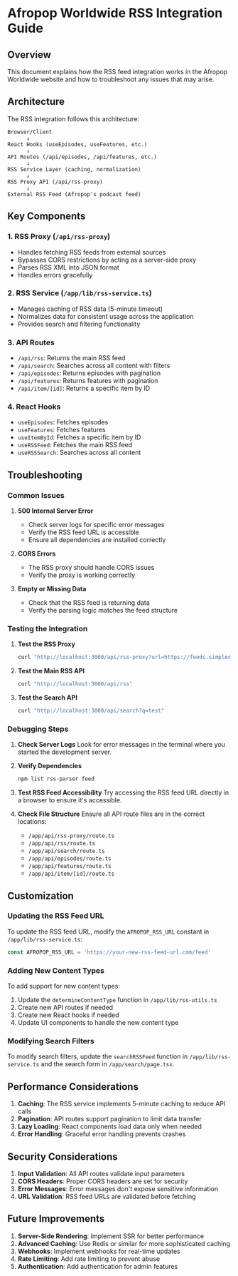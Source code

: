 # Afropop Worldwide RSS Integration Guide

## Overview

This document explains how the RSS feed integration works in the Afropop Worldwide website and how to troubleshoot any issues that may arise.

## Architecture

The RSS integration follows this architecture:

```
Browser/Client
      ↓
React Hooks (useEpisodes, useFeatures, etc.)
      ↓
API Routes (/api/episodes, /api/features, etc.)
      ↓
RSS Service Layer (caching, normalization)
      ↓
RSS Proxy API (/api/rss-proxy)
      ↓
External RSS Feed (Afropop's podcast feed)
```

## Key Components

### 1. RSS Proxy (`/api/rss-proxy`)
- Handles fetching RSS feeds from external sources
- Bypasses CORS restrictions by acting as a server-side proxy
- Parses RSS XML into JSON format
- Handles errors gracefully

### 2. RSS Service (`/app/lib/rss-service.ts`)
- Manages caching of RSS data (5-minute timeout)
- Normalizes data for consistent usage across the application
- Provides search and filtering functionality

### 3. API Routes
- `/api/rss`: Returns the main RSS feed
- `/api/search`: Searches across all content with filters
- `/api/episodes`: Returns episodes with pagination
- `/api/features`: Returns features with pagination
- `/api/item/[id]`: Returns a specific item by ID

### 4. React Hooks
- `useEpisodes`: Fetches episodes
- `useFeatures`: Fetches features
- `useItemById`: Fetches a specific item by ID
- `useRSSFeed`: Fetches the main RSS feed
- `useRSSSearch`: Searches across all content

## Troubleshooting

### Common Issues

1. **500 Internal Server Error**
   - Check server logs for specific error messages
   - Verify the RSS feed URL is accessible
   - Ensure all dependencies are installed correctly

2. **CORS Errors**
   - The RSS proxy should handle CORS issues
   - Verify the proxy is working correctly

3. **Empty or Missing Data**
   - Check that the RSS feed is returning data
   - Verify the parsing logic matches the feed structure

### Testing the Integration

1. **Test the RSS Proxy**
   ```bash
   curl "http://localhost:3000/api/rss-proxy?url=https://feeds.simplecast.com/EpDu11tq"
   ```

2. **Test the Main RSS API**
   ```bash
   curl "http://localhost:3000/api/rss"
   ```

3. **Test the Search API**
   ```bash
   curl "http://localhost:3000/api/search?q=test"
   ```

### Debugging Steps

1. **Check Server Logs**
   Look for error messages in the terminal where you started the development server.

2. **Verify Dependencies**
   ```bash
   npm list rss-parser feed
   ```

3. **Test RSS Feed Accessibility**
   Try accessing the RSS feed URL directly in a browser to ensure it's accessible.

4. **Check File Structure**
   Ensure all API route files are in the correct locations:
   - `/app/api/rss-proxy/route.ts`
   - `/app/api/rss/route.ts`
   - `/app/api/search/route.ts`
   - `/app/api/episodes/route.ts`
   - `/app/api/features/route.ts`
   - `/app/api/item/[id]/route.ts`

## Customization

### Updating the RSS Feed URL

To update the RSS feed URL, modify the `AFROPOP_RSS_URL` constant in `/app/lib/rss-service.ts`:

```typescript
const AFROPOP_RSS_URL = 'https://your-new-rss-feed-url.com/feed'
```

### Adding New Content Types

To add support for new content types:

1. Update the `determineContentType` function in `/app/lib/rss-utils.ts`
2. Create new API routes if needed
3. Create new React hooks if needed
4. Update UI components to handle the new content type

### Modifying Search Filters

To modify search filters, update the `searchRSSFeed` function in `/app/lib/rss-service.ts` and the search form in `/app/search/page.tsx`.

## Performance Considerations

1. **Caching**: The RSS service implements 5-minute caching to reduce API calls
2. **Pagination**: API routes support pagination to limit data transfer
3. **Lazy Loading**: React components load data only when needed
4. **Error Handling**: Graceful error handling prevents crashes

## Security Considerations

1. **Input Validation**: All API routes validate input parameters
2. **CORS Headers**: Proper CORS headers are set for security
3. **Error Messages**: Error messages don't expose sensitive information
4. **URL Validation**: RSS feed URLs are validated before fetching

## Future Improvements

1. **Server-Side Rendering**: Implement SSR for better performance
2. **Advanced Caching**: Use Redis or similar for more sophisticated caching
3. **Webhooks**: Implement webhooks for real-time updates
4. **Rate Limiting**: Add rate limiting to prevent abuse
5. **Authentication**: Add authentication for admin features